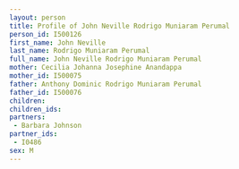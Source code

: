 ```yaml
---
layout: person
title: Profile of John Neville Rodrigo Muniaram Perumal
person_id: I500126
first_name: John Neville
last_name: Rodrigo Muniaram Perumal
full_name: John Neville Rodrigo Muniaram Perumal
mother: Cecilia Johanna Josephine Anandappa
mother_id: I500075
father: Anthony Dominic Rodrigo Muniaram Perumal
father_id: I500076
children:
children_ids:
partners:
 - Barbara Johnson
partner_ids:
 - I0486
sex: M
---
```


